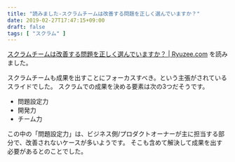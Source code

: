 ```yaml
---
title: "読みました-スクラムチームは改善する問題を正しく選んでいますか？"
date: 2019-02-27T17:47:15+09:00
draft: false
tags: [ "スクラム" ]
---
```


[スクラムチームは改善する問題を正しく選んでいますか？ | Ryuzee.com](https://slide.meguro.ryuzee.com/slides/97) を読みました。

スクラムチームも成果を出すことにフォーカスすべき。という主張がされているスライドでした。
スクラムでの成果を決める要素は次の3つだそうです。

- 問題設定力
- 開発力
- チーム力

この中の「問題設定力」は、ビジネス側/プロダクトオーナーが主に担当する部分で、改善されないケースが多いようです。
そこも含めて解決して成果を出す必要があるとのことでした。